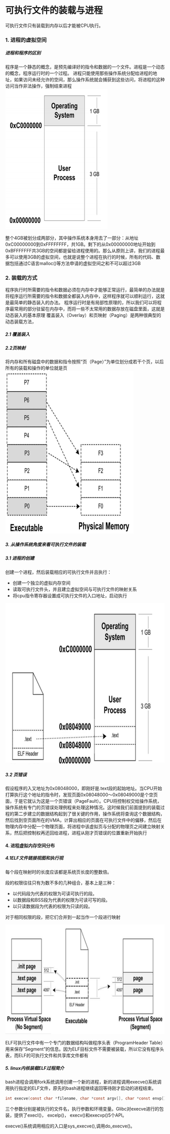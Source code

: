 # 可执⾏⽂件的装载与进程

可执⾏⽂件只有装载到内存以后才能被CPU执⾏。

### 1. 进程的虚拟空间

##### 进程和程序的区别

程序是一个静态的概念，是预先编译好的指令和数据的一个文件。进程是一个动态的概念，程序运行时的一个过程。
进程只能使⽤那些操作系统分配给进程的地址，如果访问未经允许的空间，那么操作系统就会捕获到这些访问，将进程的这种访问当作⾮法操作，强制结束进程
<img src="image-20210814161424353.png" alt="image-20210814161424353" style="zoom:50%;" />

整个4GB被划分成两部分，其中操作系统本⾝⽤去了⼀部分：从地址0xC00000000到0xFFFFFFFF，共1GB。剩下的从0x00000000地址开始到0xBFFFFFFF共3GB的空间都是留给进程使⽤的。那么从原则上讲，我们的进程最多可以使⽤3GB的虚拟空间，也就是说整个进程在执⾏的时候，所有的代码、数据包括通过C语⾔malloc()等⽅法申请的虚拟空间之和不可以超过3GB

### 2. 装载的方式

程序执⾏时所需要的指令和数据必须在内存中才能够正常运⾏，最简单的办法就是将程序运⾏所需要的指令和数据全都装⼊内存中，这样程序就可以顺利运⾏，这就是最简单的静态装⼊的办法。
程序运⾏时是有局部性原理的，所以我们可以将程序最常⽤的部分驻留在内存中，⽽将⼀些不太常⽤的数据存放在磁盘⾥⾯，这就是动态装⼊的基本原理
覆盖装⼊（Overlay）和页映射（Paging）是两种很典型的动态装载⽅法，

##### 2.1 覆盖装入

##### 2.2页映射

将内存和所有磁盘中的数据和指令按照“页（Page）”为单位划分成若⼲个页，以后所有的装载和操作的单位就是页
<img src="image-20210814205351148.png" alt="image-20210814205351148" style="zoom:50%;" />

##### 3.  从操作系统角度来看可执行文件的装载

##### 3.1 进程的创建

创建⼀个进程，然后装载相应的可执⾏⽂件并且执⾏：

+ 创建一个独立的虚拟内存空间
+ 读取可执行文件头，并且建立虚拟空间与可执行文件的映射关系
+ 将cpu指令寄存器设置成可执行文件的入口地址，启动执行

<img src="image-20210814211553977.png" alt="image-20210814211553977" style="zoom:50%;" />

##### 3.2 页错误

假设程序的⼊⼜地址为0x08048000，即刚好是.text段的起始地址。当CPU开始打算执⾏这个地址的指令时，发现页⾯0x08048000～0x08049000是个空页⾯，于是它就认为这是⼀个页错误（PageFault）。CPU将控制权交给操作系统，操作系统有专门的页错误处理例程来处理这种情况。这时候我们前⾯提到的装载过程的第⼆步建⽴的数据结构起到了很关键的作⽤，操作系统将查询这个数据结构，然后找到空页⾯所在的VMA，计算出相应的页⾯在可执⾏⽂件中的偏移，然后在物理内存中分配⼀个物理页⾯，将进程中该虚拟页与分配的物理页之间建⽴映射关系，然后把控制权再还回给进程，进程从刚才页错误的位置重新开始执⾏

#### 4. 进程虚拟内存空间分布

##### 4.1ELF⽂件链接视图和执⾏视

每个段在映射时的长度应该都是系统页长度的整数倍。

段的权限往往只有为数不多的⼏种组合，基本上是三种：

+ 以代码段为代表的权限为可读可执⾏的段。
+ 以数据段和BSS段为代表的权限为可读可写的段。
+ 以只读数据段为代表的权限为只读的段。

对于相同权限的段，把它们合并到⼀起当作⼀个段进⾏映射

<img src="image-20210815095703879.png" alt="image-20210815095703879" style="zoom:50%;" />



ELF可执⾏⽂件中有⼀个专门的数据结构叫做程序头表（ProgramHeader 
Table）⽤来保存“Segment”的信息。因为ELF⽬标⽂件不需要被装载，所以它没有程序头表，⽽ELF的可执⾏⽂件和共享库⽂件都有



##### 5. linux内核装载ELF过程简介

bash进程会调用fork系统调用创建一个新的进程，新的进程调用execve()系统调用执行指定的ELF文件，原先的bash进程继续返回等待刚才启动的进程结束。

```c
int execve(const char *filename, char *const argv[], char *const envp[])
```

三个参数分别是被执行的文件名，执行参数和环境变量。Glibc对execve进行的包装，提供了execl()， excelp()， execv()和execvp()5个API。

execve()系统调用相应的入口是sys_execve(),调用do_execve()。
